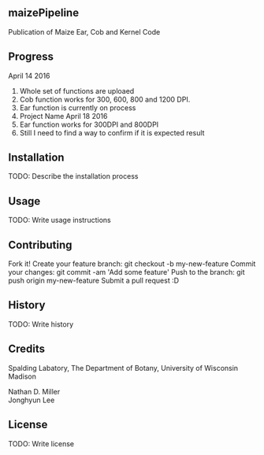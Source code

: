 ## maizePipeline

Publication of Maize Ear, Cob and Kernel Code  
  
## Progress  
April 14 2016  
1. Whole set of functions are uploaed  
2. Cob function works for 300, 600, 800 and 1200 DPI.  
3. Ear function is currently on process  
4. Project Name
April 18 2016  
1. Ear function works for 300DPI and 800DPI   
2. Still I need to find a way to confirm if it is expected result   

## Installation

TODO: Describe the installation process

## Usage

TODO: Write usage instructions

## Contributing

Fork it!
Create your feature branch: git checkout -b my-new-feature
Commit your changes: git commit -am 'Add some feature'
Push to the branch: git push origin my-new-feature
Submit a pull request :D
## History

TODO: Write history

## Credits
Spalding Labatory, The Department of Botany, University of Wisconsin Madison

Nathan D. Miller  
Jonghyun Lee  

## License

TODO: Write license
